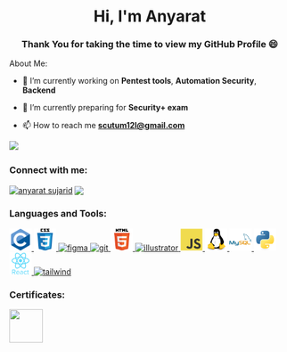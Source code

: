 <h1 align="center">Hi, I'm Anyarat</h1>
<h3 align="center">Thank You for taking the time to view my GitHub Profile 😄</h3>

About Me:
- 🔭 I’m currently working on **Pentest tools**, **Automation Security**, **Backend**

- 🌱 I’m currently preparing for **Security+ exam**

- 📫 How to reach me **scutum12l@gmail.com**

<img src = "https://media4.giphy.com/media/13HgwGsXF0aiGY/giphy.gif" width = 300px>

<h3 align="left">Connect with me:</h3>
<p align="left">
<a href="https://www.linkedin.com/in/anyarat-sujarid-75926a2a4/" target="blank"><img align="center" src="https://raw.githubusercontent.com/rahuldkjain/github-profile-readme-generator/master/src/images/icons/Social/linked-in-alt.svg" alt="anyarat sujarid" height="30" width="40" /></a>
<a href = 'https://www.facebook.com/anyarat.sjrd'> <img width = '32px' align= 'center' src="https://upload.wikimedia.org/wikipedia/commons/thumb/0/05/Facebook_Logo_%282019%29.png/1024px-Facebook_Logo_%282019%29.png"/></a>
</p>

<h3 align="left">Languages and Tools:</h3>
<p align="left"> <a href="https://www.cprogramming.com/" target="_blank" rel="noreferrer"> <img src="https://raw.githubusercontent.com/devicons/devicon/master/icons/c/c-original.svg" alt="c" width="40" height="40"/> </a> <a href="https://www.w3schools.com/css/" target="_blank" rel="noreferrer"> <img src="https://raw.githubusercontent.com/devicons/devicon/master/icons/css3/css3-original-wordmark.svg" alt="css3" width="40" height="40"/> </a> <a href="https://www.figma.com/" target="_blank" rel="noreferrer"> <img src="https://www.vectorlogo.zone/logos/figma/figma-icon.svg" alt="figma" width="40" height="40"/> </a> <a href="https://git-scm.com/" target="_blank" rel="noreferrer"> <img src="https://www.vectorlogo.zone/logos/git-scm/git-scm-icon.svg" alt="git" width="40" height="40"/> </a> <a href="https://www.w3.org/html/" target="_blank" rel="noreferrer"> <img src="https://raw.githubusercontent.com/devicons/devicon/master/icons/html5/html5-original-wordmark.svg" alt="html5" width="40" height="40"/> </a> <a href="https://www.adobe.com/in/products/illustrator.html" target="_blank" rel="noreferrer"> <img src="https://www.vectorlogo.zone/logos/adobe_illustrator/adobe_illustrator-icon.svg" alt="illustrator" width="40" height="40"/> </a> <a href="https://developer.mozilla.org/en-US/docs/Web/JavaScript" target="_blank" rel="noreferrer"> <img src="https://raw.githubusercontent.com/devicons/devicon/master/icons/javascript/javascript-original.svg" alt="javascript" width="40" height="40"/> </a> <a href="https://www.linux.org/" target="_blank" rel="noreferrer"> <img src="https://raw.githubusercontent.com/devicons/devicon/master/icons/linux/linux-original.svg" alt="linux" width="40" height="40"/> </a> <a href="https://www.mysql.com/" target="_blank" rel="noreferrer"> <img src="https://raw.githubusercontent.com/devicons/devicon/master/icons/mysql/mysql-original-wordmark.svg" alt="mysql" width="40" height="40"/> </a> <a href="https://www.python.org" target="_blank" rel="noreferrer"> <img src="https://raw.githubusercontent.com/devicons/devicon/master/icons/python/python-original.svg" alt="python" width="40" height="40"/> </a> <a href="https://reactjs.org/" target="_blank" rel="noreferrer"> <img src="https://raw.githubusercontent.com/devicons/devicon/master/icons/react/react-original-wordmark.svg" alt="react" width="40" height="40"/> </a> <a href="https://tailwindcss.com/" target="_blank" rel="noreferrer"> <img src="https://www.vectorlogo.zone/logos/tailwindcss/tailwindcss-icon.svg" alt="tailwind" width="40" height="40"/> </a> </p>

<h3 align="left">Certificates:</h3>
<p align="left"> <a href="https://www.credly.com/badges/db173dfa-ba3c-4b44-a438-9f64fa4b6545/public_url"> <img width="60px" height="60" align="center"
src="https://github.com/Nymbus12/Nymbus12/assets/76111115/619dd86b-9946-4cfc-a84a-000247b69889"
"> </a></p>




